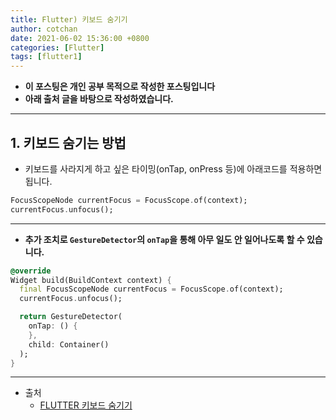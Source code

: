 ```yaml
---
title: Flutter) 키보드 숨기기
author: cotchan
date: 2021-06-02 15:36:00 +0800
categories: [Flutter]
tags: [flutter1]   
---
```


+ **이 포스팅은 개인 공부 목적으로 작성한 포스팅입니다**
+ **아래 출처 글을 바탕으로 작성하였습니다.**

---

## 1. 키보드 숨기는 방법

+ 키보드를 사라지게 하고 싶은 타이밍(onTap, onPress 등)에 아래코드를 적용하면 됩니다.

```dart
FocusScopeNode currentFocus = FocusScope.of(context);
currentFocus.unfocus();
```

---

+ **추가 조치로 `GestureDetector`의 `onTap`을 통해 아무 일도 안 일어나도록 할 수 있습니다.**

```dart
@override
Widget build(BuildContext context) {
  final FocusScopeNode currentFocus = FocusScope.of(context);
  currentFocus.unfocus();

  return GestureDetector(
    onTap: () {
    },
    child: Container()
  );
}
```

---

+ 출처
  + [FLUTTER 키보드 숨기기](https://devghyun.github.io/2019/11/21/flutter%20%ED%82%A4%EB%B3%B4%EB%93%9C%20%EC%88%A8%EA%B8%B0%EA%B8%B0/)


